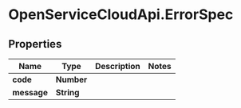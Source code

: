 # OpenServiceCloudApi.ErrorSpec

## Properties

Name | Type | Description | Notes
------------ | ------------- | ------------- | -------------
**code** | **Number** |  | 
**message** | **String** |  | 


